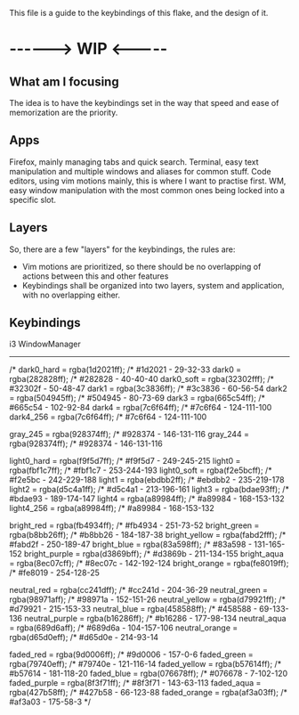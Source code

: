This file is a guide to the keybindings of this flake, and the design of it. 


# ------> WIP <-----

## What am I focusing
The idea is to have the keybindings set in the way that speed and ease of memorization are the priority.
## Apps
Firefox, mainly managing tabs and quick search.
Terminal, easy text manipulation and multiple windows and aliases for common stuff.
Code editors, using vim motions mainly, this is where I want to practise first.
WM, easy window manipulation with the most common ones being locked into a specific slot.

## Layers
So, there are a few "layers" for the keybindings, the rules are:
- Vim motions are prioritized, so there should be no overlapping of actions between this and other features
- Keybindings shall be organized into two layers, system and application, with no overlapping either.

## Keybindings

i3 WindowManager



---

/*
dark0_hard = rgba(1d2021ff);   /* #1d2021 - 29-32-33 
dark0      = rgba(282828ff);   /* #282828 - 40-40-40 
dark0_soft = rgba(32302fff);   /* #32302f - 50-48-47 
dark1      = rgba(3c3836ff);   /* #3c3836 - 60-56-54 
dark2      = rgba(504945ff);   /* #504945 - 80-73-69 
dark3      = rgba(665c54ff);   /* #665c54 - 102-92-84
dark4      = rgba(7c6f64ff);   /* #7c6f64 - 124-111-100 
dark4_256  = rgba(7c6f64ff);   /* #7c6f64 - 124-111-100 

gray_245   = rgba(928374ff);   /* #928374 - 146-131-116 
gray_244   = rgba(928374ff);   /* #928374 - 146-131-116 

light0_hard = rgba(f9f5d7ff);  /* #f9f5d7 - 249-245-215 
light0      = rgba(fbf1c7ff);  /* #fbf1c7 - 253-244-193 
light0_soft = rgba(f2e5bcff);  /* #f2e5bc - 242-229-188 
light1      = rgba(ebdbb2ff);  /* #ebdbb2 - 235-219-178 
light2      = rgba(d5c4a1ff);  /* #d5c4a1 - 213-196-161 
light3      = rgba(bdae93ff);  /* #bdae93 - 189-174-147 
light4      = rgba(a89984ff);  /* #a89984 - 168-153-132 
light4_256  = rgba(a89984ff);  /* #a89984 - 168-153-132 

bright_red    = rgba(fb4934ff);  /* #fb4934 - 251-73-52 
bright_green  = rgba(b8bb26ff);  /* #b8bb26 - 184-187-38 
bright_yellow = rgba(fabd2fff);  /* #fabd2f - 250-189-47 
bright_blue   = rgba(83a598ff);  /* #83a598 - 131-165-152 
bright_purple = rgba(d3869bff);  /* #d3869b - 211-134-155 
bright_aqua   = rgba(8ec07cff);  /* #8ec07c - 142-192-124 
bright_orange = rgba(fe8019ff);  /* #fe8019 - 254-128-25 

neutral_red    = rgba(cc241dff); /* #cc241d - 204-36-29 
neutral_green  = rgba(98971aff); /* #98971a - 152-151-26 
neutral_yellow = rgba(d79921ff); /* #d79921 - 215-153-33 
neutral_blue   = rgba(458588ff); /* #458588 - 69-133-136 
neutral_purple = rgba(b16286ff); /* #b16286 - 177-98-134 
neutral_aqua   = rgba(689d6aff); /* #689d6a - 104-157-106 
neutral_orange = rgba(d65d0eff); /* #d65d0e - 214-93-14 

faded_red      = rgba(9d0006ff); /* #9d0006 - 157-0-6 
faded_green    = rgba(79740eff); /* #79740e - 121-116-14 
faded_yellow   = rgba(b57614ff); /* #b57614 - 181-118-20 
faded_blue     = rgba(076678ff); /* #076678 - 7-102-120 
faded_purple   = rgba(8f3f71ff); /* #8f3f71 - 143-63-113 
faded_aqua     = rgba(427b58ff); /* #427b58 - 66-123-88 
faded_orange   = rgba(af3a03ff); /* #af3a03 - 175-58-3 
*/